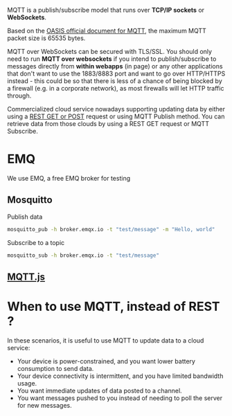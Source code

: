 MQTT is a publish/subscribe model that runs over **TCP/IP sockets** or **WebSockets**. 

Based on the [OASIS official document for MQTT](http://docs.oasis-open.org/mqtt/mqtt/v5.0/mqtt-v5.0.html), the maximum MQTT packet size is 65535 bytes.

MQTT over WebSockets can be secured with TLS/SSL. You should only need to run **MQTT over websockets** if you intend to publish/subscribe to messages directly from **within webapps** (in page) or any other applications that don't want to use the 1883/8883 port and want to go over HTTP/HTTPS instead - this could be so that there is less of a chance of being blocked by a firewall (e.g. in a corporate network), as most firewalls will let HTTP traffic through.

Commercialized cloud service nowadays supporting updating data by either using a [REST GET or POST]() request or using MQTT Publish method. You can retrieve data from those clouds by using a REST GET request or MQTT Subscribe.

# EMQ
We use EMQ, a free EMQ broker for testing
## Mosquitto

Publish data

```sh
mosquitto_pub -h broker.emqx.io -t "test/message" -m "Hello, world"
```

Subscribe to a topic

```sh
mosquitto_sub -h broker.emqx.io -t "test/message"
```

## [MQTT.js](MQTT.js.md)

# When to use MQTT, instead of REST ?

In these scenarios, it is useful to use MQTT to update data to a cloud service:
* Your device is power-constrained, and you want lower battery consumption to send data.
* Your device connectivity is intermittent, and you have limited bandwidth usage.
* You want immediate updates of data posted to a channel.
* You want messages pushed to you instead of needing to poll the server for new messages.
